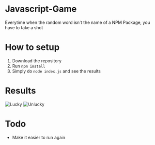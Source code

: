 # Javascript-Game
Everytime when the random word isn't the name of a NPM Package, you have to take a shot

# How to setup
1. Download the repository
2. Run `npm install`
3. Simply do `node index.js` and see the results

# Results
![Lucky](http://i.lngzl.nl/ZSc1cxBJ.png)
![Unlucky](http://i.lngzl.nl/VwwUuJJb.png)

# Todo
- Make it easier to run again